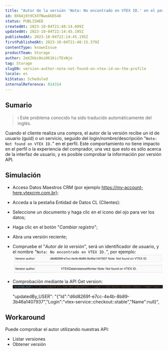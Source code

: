 ```yaml
---
title: "Autor de la versión 'Nota: No encontrado en VTEX ID.' en el perfil"
id: 0X6Aj6YdCXXfNweAkDS46
status: PUBLISHED
createdAt: 2023-10-04T21:48:14.699Z
updatedAt: 2023-10-04T22:14:45.195Z
publishedAt: 2023-10-04T22:14:45.195Z
firstPublishedAt: 2023-10-04T21:48:15.379Z
contentType: knownIssue
productTeam: Storage
author: 2mXZkbi0oi061KicTExNjo
tag: Storage
slugEN: version-author-note-not-found-on-vtex-id-on-the-profile
locale: es
kiStatus: Scheduled
internalReference: 914314
---
```


## Sumario

>ℹ️ Este problema conocido ha sido traducido automáticamente del inglés.


Cuando el cliente realiza una compra, el autor de la versión recibe un id de usuario (guid) o un servicio, seguido del login/nombre/descripción "`Note: Not found on VTEX ID.`" en el perfil.
Este comportamiento no tiene impacto en el perfil o la experiencia del comprador, una vez que esto es sólo acerca de la interfaz de usuario, y es posible comprobar la información por versión API.


##

## Simulación



- Acceso Datos Maestros CRM (por ejemplo https://my-account-here.vtexcrm.com.br);
- Acceda a la pestaña Entidad de Datos CL (Clientes):
- Seleccione un documento y haga clic en el icono del ojo para ver los datos;
- Haga clic en el botón "_Cambiar registro_";
- Abra una versión reciente;
- Compruebe el "_Autor de la versión_", será un identificador de usuario, y el nombre "`Nota: No encontrado en VTEX ID.`", por ejemplo:
 ![](https://raw.githubusercontent.com/vtexdocs/help-center-content/refs/heads/main/docs/es/known-issues/Storage/autor-de-la-version-nota-no-encontrado-en-vtex-id-en-el-perfil_1.png)
 ![](https://raw.githubusercontent.com/vtexdocs/help-center-content/refs/heads/main/docs/es/known-issues/Storage/autor-de-la-version-nota-no-encontrado-en-vtex-id-en-el-perfil_2.png)

- Comprobación mediante la API Get version:
 ![](https://raw.githubusercontent.com/vtexdocs/help-center-content/refs/heads/main/docs/es/known-issues/Storage/autor-de-la-version-nota-no-encontrado-en-vtex-id-en-el-perfil_3.png)

    "updatedBy_USER": "{\"Id\":\"d6d8269f-e7cc-4e4b-8b89-3b46a1407937\",\"Login\":\"vtex-service::checkout::stable\",\"Name\":null}",




## Workaround


Puede comprobar el autor utilizando nuestras API:

- Listar versiones
- Obtener versión




